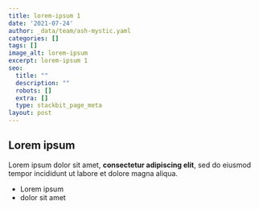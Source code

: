 ```yaml
---
title: lorem-ipsum 1
date: '2021-07-24'
author: _data/team/ash-mystic.yaml
categories: []
tags: []
image_alt: lorem-ipsum
excerpt: lorem-ipsum 1
seo:
  title: ""
  description: ""
  robots: []
  extra: []
  type: stackbit_page_meta
layout: post
---
```

## Lorem ipsum

Lorem ipsum dolor sit amet, **consectetur adipiscing elit**, sed do eiusmod tempor incididunt ut labore et dolore magna aliqua.

- Lorem ipsum
- dolor sit amet
